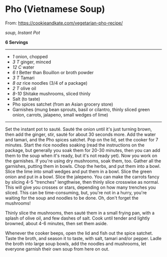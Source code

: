 # Pho (Vietnamese Soup)

From: https://cookieandkate.com/vegetarian-pho-recipe/

*soup, Instant Pot*

**6 Servings**

---

- *1* onion, chopped
- *3 T* ginger, minced
- *12 C* water
- *6 t* Better than Bouillon or broth powder
- *3 T* Tamari
- *8 oz* rice noodles (3/4 of a package)
- *2 T* olive oil
- *8-10* Shitake mushrooms, sliced thinly
- Salt (to taste)
- Pho spices satchet (from an Asian grocery store)
- Garnishes (mung bean sprouts, basil or cilantro, thinly sliced green onion,
carrots, jalapeno, small wedges of lime)
---

Set the instant pot to sauté. Sauté the onion until it's just turning brown,
then add the ginger, stir, sauté for about 30 seconds more. Add the water and
tamari, and the Pho spices satchet. Pop on the lid, set the cooker for 7 
minutes. Start the rice noodles soaking (read the instructions on the package, 
but generally you soak them for 20-30 minutes, then you can add them to the 
soup when it's ready, but it's not ready yet). Now you work on the garnishes. 
If you're using dry mushrooms, soak them, too. Gather all the garnishes, 
putting them in bowls. Chop the herbs, and put them into a bowl. Slice the lime 
into small wedges and put them in a bowl. Slice the green onion and put in a 
bowl. Slice the jalepeno. You can make the carrots fancy by slicing 4-5 
"trenches" lengthwise, then thinly slice crosswise as normal. This will give 
you crosses or stars, depending on how many trenches you sliced. This can be 
time-consuming, but, you're not in a hurry, you're waiting for the soup and 
noodles to be done. Oh, don't forget the mushrooms!

Thinly slice the mushrooms, then sauté them in a small frying pan, with a splash
of olive oil, and few dashes of salt. Cook until tender and lightly browned,
about 4-6 minutes, then set them aside.

Whenever the cooker beeps, open the lid and fish out the spice satchet. Taste 
the broth, and season it to taste, with salt, tamari and/or pepper. Ladle the 
broth into large soup bowls, add the noodles and mushrooms, let everyone garnish
their own soup from here on out.
